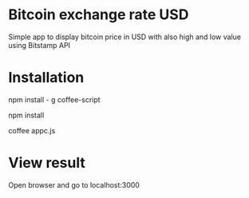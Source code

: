 # Bitcoin exchange rate USD
Simple app to display bitcoin price in USD with also high and low value using Bitstamp API

# Installation
npm install - g coffee-script

npm install

coffee appc.js

# View result

Open browser and go to localhost:3000
